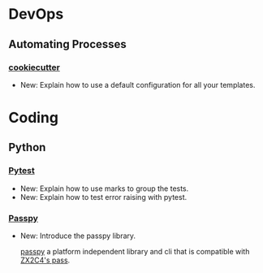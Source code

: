# DevOps

## Automating Processes

### [cookiecutter](cookiecutter.md)

* New: Explain how to use a default configuration for all your templates.

# Coding

## Python

### [Pytest](pytest.md)

* New: Explain how to use marks to group the tests.
* New: Explain how to test error raising with pytest.

### [Passpy](passpy.md)

* New: Introduce the passpy library.

    [passpy](https://github.com/bfrascher/passpy) a platform independent
    library and
    cli that is compatible with [ZX2C4's pass](http://www.passwordstore.org/).